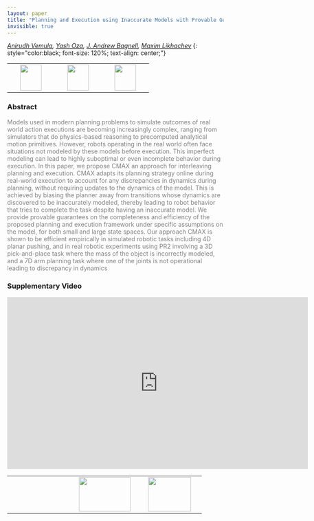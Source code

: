 ```yaml
---
layout: paper
title: "Planning and Execution using Inaccurate Models with Provable Guarantees"
invisible: true
---
```

*[Anirudh Vemula](https://vvanirudh.github.io/), [Yash Oza](https://www.ri.cmu.edu/ri-people/yash-oza/), [J. Andrew Bagnell](http://robotwhisperer.org/), [Maxim Likhachev](http://www.cs.cmu.edu/~maxim/index.html)*
{: style="color:black; font-size: 120%; text-align: center;"}

<table width="40%"> <tr>
<td style="width: 20%; text-align: center;"><a href="http://www.roboticsproceedings.org/rss16/p001.pdf"><img src="{{ site.baseurl }}/images/paper_link.png"
width = "50"  height = "60"/> </a> </td>

<td style="width: 20%; text-align: center;"><a href="https://vvanirudh.github.io/blog/cmax/"><img src="{{ site.baseurl }}/images/website_link.png"
width = "50"  height = "60"/> </a> </td>

<td style="width: 20%; text-align: center;"><a href="https://github.com/vvanirudh/CMAX"><img src="{{ site.baseurl }}/images/software_link.png"
width = "50"  height = "60"/> </a> </td>

</tr></table>

### Abstract
<html><p style="color:gray; font-size: 100%; text-align: justified;">
Models used in modern planning problems to simulate outcomes of real world action executions are becoming increasingly complex, ranging from simulators that do physics-based reasoning to precomputed analytical motion primitives. However, robots operating in the real world often face situations not modeled by these models before execution. This imperfect modeling can lead to highly suboptimal or even incomplete behavior during execution. In this paper, we propose CMAX an approach for interleaving planning and execution. CMAX adapts its planning strategy online during real-world execution to account for any discrepancies in dynamics during planning, without requiring updates to the dynamics of the model. This is achieved by biasing the planner away from transitions whose dynamics are discovered to be inaccurately modeled, thereby leading to robot behavior that tries to complete the task despite having an inaccurate model. We provide provable guarantees on the completeness and efficiency of the proposed planning and execution framework under specific assumptions on the model, for both small and large state spaces. Our approach CMAX is shown to be efficient empirically in simulated robotic tasks including 4D planar pushing, and in real robotic experiments using PR2 involving a 3D pick-and-place task where the mass of the object is incorrectly modeled, and a 7D arm planning task where one of the joints is not operational leading to discrepancy in dynamics
</p></html>

### Supplementary Video
<iframe width="700" height="400" src="https://www.youtube.com/embed/eQmAeWIhjO8 " frameborder="0" allow="accelerometer; autoplay; encrypted-media; gyroscope; picture-in-picture" allowfullscreen></iframe>

<table width="100%"><tr><td style="width: 30%; text-align: center;"> </td> 

<td style="width: 30%; text-align: center;"><a href="{{ site.baseurl }}/program/papers"> <img src="{{ site.baseurl }}/images/overview_icon.png" width = "120"  height = "80"/> </a> </td> 

<td style="width: 30%; text-align: center;"><a href="{{ site.baseurl }}/program/papers/2"> <img src="{{ site.baseurl }}/images/next_icon.png" width = "100"  height = "80"/> </a> </td> 

</tr></table>


